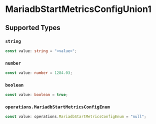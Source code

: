 # MariadbStartMetricsConfigUnion1


## Supported Types

### `string`

```typescript
const value: string = "<value>";
```

### `number`

```typescript
const value: number = 1284.03;
```

### `boolean`

```typescript
const value: boolean = true;
```

### `operations.MariadbStartMetricsConfigEnum`

```typescript
const value: operations.MariadbStartMetricsConfigEnum = "null";
```

